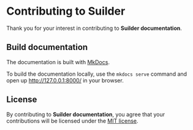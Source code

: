 # Contributing to Suilder
Thank you for your interest in contributing to **Suilder documentation**.

## Build documentation
The documentation is built with [MkDocs](https://www.mkdocs.org/).

To build the documentation locally, use the `mkdocs serve` command and open up http://127.0.0.1:8000/ in your browser.

## License
By contributing to **Suilder documentation**, you agree that your contributions will be licensed under the [MIT license](https://choosealicense.com/licenses/mit/).